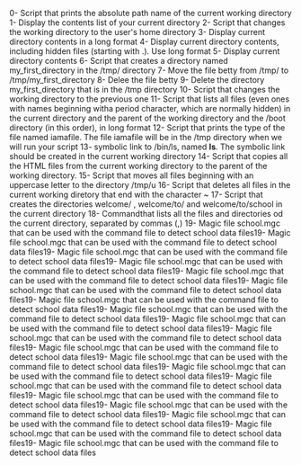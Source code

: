 0- Script that prints the absolute path name of the current working directory
1- Display the contents list of your current directory
2- Script that changes the working directory to the user's home directory
3- Display current directory contents in a long format
4- Display current directory contents, including hidden files (starting with .). Use long format
5- Display current directory contents
6- Script that creates a directory named my_first_directory in the /tmp/ directory
7- Move the file betty from /tmp/ to /tmp/my_first_directory
8- Delee the file betty
9- Delete the directory my_first_directory that is in the /tmp directory
10- Script that changes the working directory to the previous one
11- Script that lists all files (even ones with names beginning witha period character, which are normally hidden) in the current directory and the parent of the working directory and the /boot directory (in this order), in long format
12- Script that prints the type of the file named iamafile. The file iamafile will be in the /tmp directory when we will run your script
13- symbolic link to /bin/ls, named __ls__. The symbolic link should be created in the current working directory
14- Script that copies all the HTML files from the current working directory to the parent of the working directory.
15- Script that moves all files beginning with an uppercase letter to the directory /tmp/u
16- Script that deletes all files in the current working diretory that end with the character ~
17- Script that creates the directories welcome/ , welcome/to/ and welcome/to/school in the current directory
18- Commandthat lists all the files and directories od the current directory, separated by commas (,)
19- Magic file school.mgc that can be used with the command file to detect school data files19- Magic file school.mgc that can be used with the command file to detect school data files19- Magic file school.mgc that can be used with the command file to detect school data files19- Magic file school.mgc that can be used with the command file to detect school data files19- Magic file school.mgc that can be used with the command file to detect school data files19- Magic file school.mgc that can be used with the command file to detect school data files19- Magic file school.mgc that can be used with the command file to detect school data files19- Magic file school.mgc that can be used with the command file to detect school data files19- Magic file school.mgc that can be used with the command file to detect school data files19- Magic file school.mgc that can be used with the command file to detect school data files19- Magic file school.mgc that can be used with the command file to detect school data files19- Magic file school.mgc that can be used with the command file to detect school data files19- Magic file school.mgc that can be used with the command file to detect school data files19- Magic file school.mgc that can be used with the command file to detect school data files19- Magic file school.mgc that can be used with the command file to detect school data files19- Magic file school.mgc that can be used with the command file to detect school data files19- Magic file school.mgc that can be used with the command file to detect school data files19- Magic file school.mgc that can be used with the command file to detect school data files19- Magic file school.mgc that can be used with the command file to detect school data files

